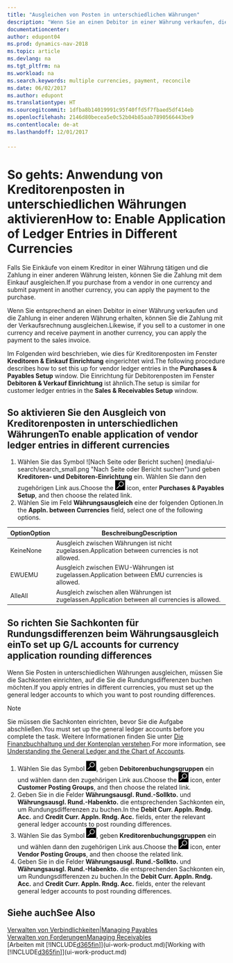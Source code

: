 ```yaml
---
title: "Ausgleichen von Posten in unterschiedlichen Währungen"
description: "Wenn Sie an einen Debitor in einer Währung verkaufen, die Zahlung jedoch in einer anderen Währung erfolgt, kann die Rechnung mit der Zahlung ausgeglichen werden."
documentationcenter: 
author: edupont04
ms.prod: dynamics-nav-2018
ms.topic: article
ms.devlang: na
ms.tgt_pltfrm: na
ms.workload: na
ms.search.keywords: multiple currencies, payment, reconcile
ms.date: 06/02/2017
ms.author: edupont
ms.translationtype: HT
ms.sourcegitcommit: 1dfba8b14019991c95f40ffd5f7fbaed5df414eb
ms.openlocfilehash: 2146d80becea5e0c52b04b85aab7890566443be9
ms.contentlocale: de-at
ms.lasthandoff: 12/01/2017

---
```

# <a name="how-to-enable-application-of-ledger-entries-in-different-currencies"></a><span data-ttu-id="b0aa3-103">So gehts: Anwendung von Kreditorenposten in unterschiedlichen Währungen aktivieren</span><span class="sxs-lookup"><span data-stu-id="b0aa3-103">How to: Enable Application of Ledger Entries in Different Currencies</span></span>
<span data-ttu-id="b0aa3-104">Falls Sie Einkäufe von einem Kreditor in einer Währung tätigen und die Zahlung in einer anderen Währung leisten, können Sie die Zahlung mit dem Einkauf ausgleichen.</span><span class="sxs-lookup"><span data-stu-id="b0aa3-104">If you purchase from a vendor in one currency and submit payment in another currency, you can apply the payment to the purchase.</span></span>

<span data-ttu-id="b0aa3-105">Wenn Sie entsprechend an einen Debitor in einer Währung verkaufen und die Zahlung in einer anderen Währung erhalten, können Sie die Zahlung mit der Verkaufsrechnung ausgleichen.</span><span class="sxs-lookup"><span data-stu-id="b0aa3-105">Likewise, if you sell to a customer in one currency and receive payment in another currency, you can apply the payment to the sales invoice.</span></span>

<span data-ttu-id="b0aa3-106">Im Folgenden wird beschrieben, wie dies für Kreditorenposten im Fenster **Kreditoren & Einkauf Einrichtung** eingerichtet wird.</span><span class="sxs-lookup"><span data-stu-id="b0aa3-106">The following procedure describes how to set this up for vendor ledger entries in the **Purchases & Payables Setup** window.</span></span> <span data-ttu-id="b0aa3-107">Die Einrichtung für Debitorenposten im Fenster **Debitoren & Verkauf Einrichtung** ist ähnlich.</span><span class="sxs-lookup"><span data-stu-id="b0aa3-107">The setup is similar for customer ledger entries in the **Sales & Receivables Setup** window.</span></span>

## <a name="to-enable-application-of-vendor-ledger-entries-in-different-currencies"></a><span data-ttu-id="b0aa3-108">So aktivieren Sie den Ausgleich von Kreditorenposten in unterschiedlichen Währungen</span><span class="sxs-lookup"><span data-stu-id="b0aa3-108">To enable application of vendor ledger entries in different currencies</span></span>
1. <span data-ttu-id="b0aa3-109">Wählen Sie das Symbol ![Nach Seite oder Bericht suchen] (media/ui-search/search_small.png "Nach Seite oder Bericht  suchen")und geben **Kreditoren- und Debitoren-Einrichtung** ein. Wählen Sie dann den zugehörigen Link aus.</span><span class="sxs-lookup"><span data-stu-id="b0aa3-109">Choose the ![Search for Page or Report](media/ui-search/search_small.png "Search for Page or Report icon") icon, enter **Purchases & Payables Setup**, and then choose the related link.</span></span>
2. <span data-ttu-id="b0aa3-110">Wählen Sie im Feld **Währungsausgleich** eine der folgenden Optionen.</span><span class="sxs-lookup"><span data-stu-id="b0aa3-110">In the **Appln. between Currencies** field, select one of the following options.</span></span>

| <span data-ttu-id="b0aa3-111">Option</span><span class="sxs-lookup"><span data-stu-id="b0aa3-111">Option</span></span> | <span data-ttu-id="b0aa3-112">Beschreibung</span><span class="sxs-lookup"><span data-stu-id="b0aa3-112">Description</span></span> |
| --- | --- |
| <span data-ttu-id="b0aa3-113">Keine</span><span class="sxs-lookup"><span data-stu-id="b0aa3-113">None</span></span> |<span data-ttu-id="b0aa3-114">Ausgleich zwischen Währungen ist nicht zugelassen.</span><span class="sxs-lookup"><span data-stu-id="b0aa3-114">Application between currencies is not allowed.</span></span> |
| <span data-ttu-id="b0aa3-115">EWU</span><span class="sxs-lookup"><span data-stu-id="b0aa3-115">EMU</span></span> |<span data-ttu-id="b0aa3-116">Ausgleich zwischen EWU-Währungen ist zugelassen.</span><span class="sxs-lookup"><span data-stu-id="b0aa3-116">Application between EMU currencies is allowed.</span></span> |
| <span data-ttu-id="b0aa3-117">Alle</span><span class="sxs-lookup"><span data-stu-id="b0aa3-117">All</span></span> |<span data-ttu-id="b0aa3-118">Ausgleich zwischen allen Währungen ist zugelassen.</span><span class="sxs-lookup"><span data-stu-id="b0aa3-118">Application between all currencies is allowed.</span></span> |

## <a name="to-set-up-gl-accounts-for-currency-application-rounding-differences"></a><span data-ttu-id="b0aa3-119">So richten Sie Sachkonten für Rundungsdifferenzen beim Währungsausgleich ein</span><span class="sxs-lookup"><span data-stu-id="b0aa3-119">To set up G/L accounts for currency application rounding differences</span></span>  
<span data-ttu-id="b0aa3-120">Wenn Sie Posten in unterschiedlichen Währungen ausgleichen, müssen Sie die Sachkonten einrichten, auf die Sie die Rundungsdifferenzen buchen möchten.</span><span class="sxs-lookup"><span data-stu-id="b0aa3-120">If you apply entries in different currencies, you must set up the general ledger accounts to which you want to post rounding differences.</span></span>  

> [!NOTE]  
>  <span data-ttu-id="b0aa3-121">Sie müssen die Sachkonten einrichten, bevor Sie die Aufgabe abschließen.</span><span class="sxs-lookup"><span data-stu-id="b0aa3-121">You must set up the general ledger accounts before you complete the task.</span></span> <span data-ttu-id="b0aa3-122">Weitere Informationen finden Sie unter [Die Finanzbuchhaltung und der Kontenplan verstehen](finance-general-ledger.md).</span><span class="sxs-lookup"><span data-stu-id="b0aa3-122">For more information, see [Understanding the General Ledger and the Chart of Accounts](finance-general-ledger.md).</span></span>

1. <span data-ttu-id="b0aa3-123">Wählen Sie das Symbol ![Nach Seite oder Bericht suchen](media/ui-search/search_small.png "Symbol Nach Seite oder Bericht suchen"), geben **Debitorenbuchungsgruppen** ein und wählen dann den zugehörigen Link aus.</span><span class="sxs-lookup"><span data-stu-id="b0aa3-123">Choose the ![Search for Page or Report](media/ui-search/search_small.png "Search for Page or Report icon") icon, enter **Customer Posting Groups**, and then choose the related link.</span></span>  
2. <span data-ttu-id="b0aa3-124">Geben Sie in die Felder **Währungsausgl. Rund.-Sollkto.** und **Währungsausgl. Rund.-Habenkto.** die entsprechenden Sachkonten ein, um Rundungsdifferenzen zu buchen.</span><span class="sxs-lookup"><span data-stu-id="b0aa3-124">In the **Debit Curr. Appln. Rndg. Acc.** and **Credit Curr. Appln. Rndg. Acc.** fields, enter the relevant general ledger accounts to post rounding differences.</span></span>  
3. <span data-ttu-id="b0aa3-125">Wählen Sie das Symbol ![Nach Seite oder Bericht suchen](media/ui-search/search_small.png "Symbol Nach Seite oder Bericht suchen"), geben **Kreditorenbuchungsgruppen** ein und wählen dann den zugehörigen Link aus.</span><span class="sxs-lookup"><span data-stu-id="b0aa3-125">Choose the ![Search for Page or Report](media/ui-search/search_small.png "Search for Page or Report icon") icon, enter **Vendor Posting Groups**, and then choose the related link.</span></span>  
4. <span data-ttu-id="b0aa3-126">Geben Sie in die Felder **Währungsausgl. Rund.-Sollkto.** und **Währungsausgl. Rund.-Habenkto.** die entsprechenden Sachkonten ein, um Rundungsdifferenzen zu buchen.</span><span class="sxs-lookup"><span data-stu-id="b0aa3-126">In the **Debit Curr. Appln. Rndg. Acc.** and **Credit Curr. Appln. Rndg. Acc.** fields, enter the relevant general ledger accounts to post rounding differences.</span></span>  

## <a name="see-also"></a><span data-ttu-id="b0aa3-127">Siehe auch</span><span class="sxs-lookup"><span data-stu-id="b0aa3-127">See Also</span></span>
[<span data-ttu-id="b0aa3-128">Verwalten von Verbindlichkeiten|</span><span class="sxs-lookup"><span data-stu-id="b0aa3-128">Managing Payables</span></span>](payables-manage-payables.md)  
[<span data-ttu-id="b0aa3-129">Verwalten von Forderungen</span><span class="sxs-lookup"><span data-stu-id="b0aa3-129">Managing Receivables</span></span>](receivables-manage-receivables.md)  
<span data-ttu-id="b0aa3-130">[Arbeiten mit [!INCLUDE[d365fin](includes/d365fin_md.md)]](ui-work-product.md)</span><span class="sxs-lookup"><span data-stu-id="b0aa3-130">[Working with [!INCLUDE[d365fin](includes/d365fin_md.md)]](ui-work-product.md)</span></span>

